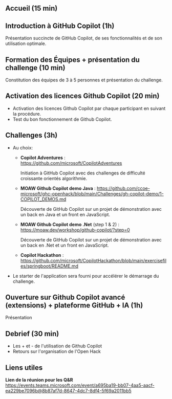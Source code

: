 ## Accueil (15 min)

## Introduction à GitHub Copilot (1h)
Présentation succincte de GitHub Copilot, de ses fonctionnalités et de son utilisation optimale.

## Formation des Équipes + présentation du challenge (10 min)
Constitution des équipes de 3 à 5 personnes et présentation du challenge.

## Activation des licences Github Copilot (20 min)
- Activation des licences Github Copilot par chaque participant en suivant la procédure.
- Test du bon fonctionnement de Github Copilot.

## Challenges (3h)
- Au choix:
  - **Copilot Adventures** : https://github.com/microsoft/CopilotAdventures
    
    Initiation à GitHub Copilot avec des challenges de difficulté croissante orientés algorithmie.
  - **MOAW Github Copilot demo Java** : https://github.com/ccoe-microsoft/ghc-openhack/blob/main/Challenges/gh-copilot-demo/1-COPILOT_DEMOS.md

    Découverte de GitHub Copilot sur un projet de démonstration avec un back en Java et un front en JavaScript.
  - **MOAW Github Copilot demo .Net** (step 1 & 2) : https://moaw.dev/workshop/github-copilot/?step=0

    Découverte de GitHub Copilot sur un projet de démonstration avec un back en .Net et un front en JavaScript.
  - **Copilot Hackathon** : https://github.com/microsoft/CopilotHackathon/blob/main/exercisefiles/springboot/README.md

- Le starter de l'application sera fourni pour accélérer le démarrage du challenge.

## Ouverture sur Github Copilot avancé (extensions) + plateforme GitHub + IA (1h)
Présentation

## Debrief (30 min)
- Les + et - de l'utilisation de Github Copilot
- Retours sur l'organisation de l'Open Hack


## Liens utiles
**Lien de la réunion pour les Q&R**  
https://events.teams.microsoft.com/event/a695ba19-bb07-4aa5-aacf-ea229be7096b@8b87af7d-8647-4dc7-8df4-5f69a2011bb5
